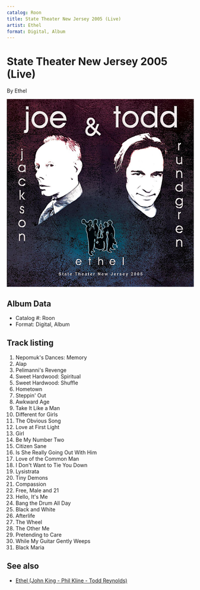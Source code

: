 ```yaml
---
catalog: Roon
title: State Theater New Jersey 2005 (Live)
artist: Ethel
format: Digital, Album
---
```


# State Theater New Jersey 2005 (Live)

By Ethel

![](../../assets/albumcovers/Ethel-State_Theater_New_Jersey_2005_Live.png)

## Album Data

- Catalog #: Roon
- Format: Digital, Album


## Track listing


1. Nepomuk's Dances: Memory
2. Alap
3. Pelimanni's Revenge
4. Sweet Hardwood: Spiritual
5. Sweet Hardwood: Shuffle
6. Hometown
7. Steppin' Out
8. Awkward Age
9. Take It Like a Man
10. Different for Girls
11. The Obvious Song
12. Love at First Light
13. Girl
14. Be My Number Two
15. Citizen Sane
16. Is She Really Going Out With Him
17. Love of the Common Man
18. I Don't Want to Tie You Down
19. Lysistrata
20. Tiny Demons
21. Compassion
22. Free, Male and 21
23. Hello, It's Me
24. Bang the Drum All Day
25. Black and White
26. Afterlife
27. The Wheel
28. The Other Me
29. Pretending to Care
30. While My Guitar Gently Weeps
31. Black Maria


## See also

- [Ethel (John King - Phil Kline - Todd Reynolds)](Ethel_John_King_-_Phil_Kline_-_Todd_Reynolds.md)
